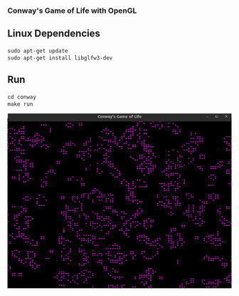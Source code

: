 ### Conway's Game of Life with OpenGL

## Linux Dependencies
```shell
sudo apt-get update
sudo apt-get install libglfw3-dev
```
## Run

```shell
cd conway
make run
```

![running](resources/example_run.png)